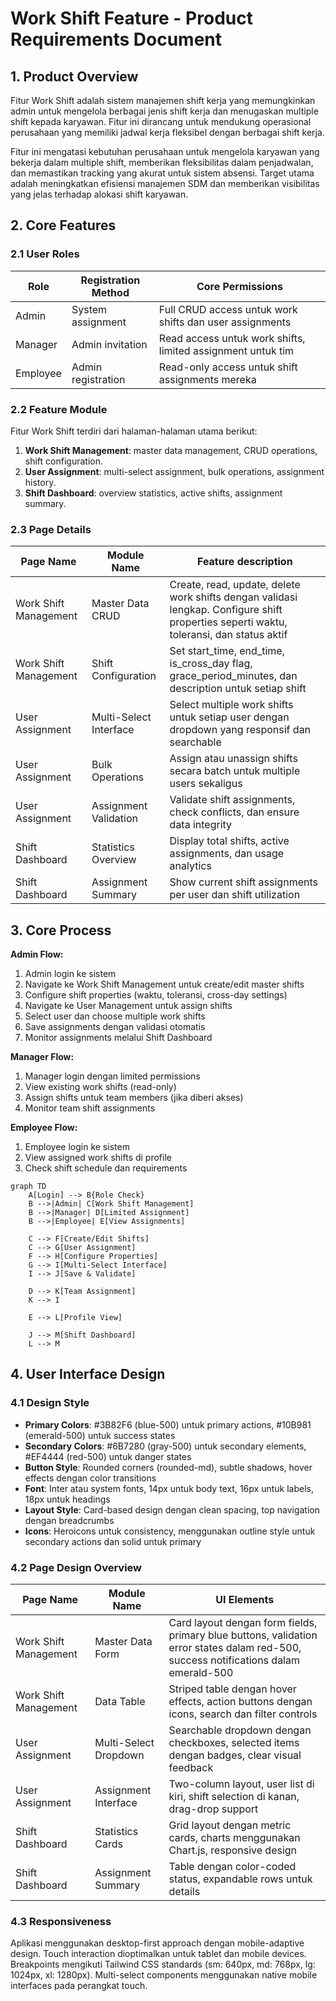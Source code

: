 # Work Shift Feature - Product Requirements Document

## 1. Product Overview

Fitur Work Shift adalah sistem manajemen shift kerja yang memungkinkan admin untuk mengelola berbagai jenis shift kerja dan menugaskan multiple shift kepada karyawan. Fitur ini dirancang untuk mendukung operasional perusahaan yang memiliki jadwal kerja fleksibel dengan berbagai shift kerja.

Fitur ini mengatasi kebutuhan perusahaan untuk mengelola karyawan yang bekerja dalam multiple shift, memberikan fleksibilitas dalam penjadwalan, dan memastikan tracking yang akurat untuk sistem absensi. Target utama adalah meningkatkan efisiensi manajemen SDM dan memberikan visibilitas yang jelas terhadap alokasi shift karyawan.

## 2. Core Features

### 2.1 User Roles

| Role | Registration Method | Core Permissions |
|------|---------------------|------------------|
| Admin | System assignment | Full CRUD access untuk work shifts dan user assignments |
| Manager | Admin invitation | Read access untuk work shifts, limited assignment untuk tim |
| Employee | Admin registration | Read-only access untuk shift assignments mereka |

### 2.2 Feature Module

Fitur Work Shift terdiri dari halaman-halaman utama berikut:
1. **Work Shift Management**: master data management, CRUD operations, shift configuration.
2. **User Assignment**: multi-select assignment, bulk operations, assignment history.
3. **Shift Dashboard**: overview statistics, active shifts, assignment summary.

### 2.3 Page Details

| Page Name | Module Name | Feature description |
|-----------|-------------|---------------------|
| Work Shift Management | Master Data CRUD | Create, read, update, delete work shifts dengan validasi lengkap. Configure shift properties seperti waktu, toleransi, dan status aktif |
| Work Shift Management | Shift Configuration | Set start_time, end_time, is_cross_day flag, grace_period_minutes, dan description untuk setiap shift |
| User Assignment | Multi-Select Interface | Select multiple work shifts untuk setiap user dengan dropdown yang responsif dan searchable |
| User Assignment | Bulk Operations | Assign atau unassign shifts secara batch untuk multiple users sekaligus |
| User Assignment | Assignment Validation | Validate shift assignments, check conflicts, dan ensure data integrity |
| Shift Dashboard | Statistics Overview | Display total shifts, active assignments, dan usage analytics |
| Shift Dashboard | Assignment Summary | Show current shift assignments per user dan shift utilization |

## 3. Core Process

**Admin Flow:**
1. Admin login ke sistem
2. Navigate ke Work Shift Management untuk create/edit master shifts
3. Configure shift properties (waktu, toleransi, cross-day settings)
4. Navigate ke User Management untuk assign shifts
5. Select user dan choose multiple work shifts
6. Save assignments dengan validasi otomatis
7. Monitor assignments melalui Shift Dashboard

**Manager Flow:**
1. Manager login dengan limited permissions
2. View existing work shifts (read-only)
3. Assign shifts untuk team members (jika diberi akses)
4. Monitor team shift assignments

**Employee Flow:**
1. Employee login ke sistem
2. View assigned work shifts di profile
3. Check shift schedule dan requirements

```mermaid
graph TD
    A[Login] --> B{Role Check}
    B -->|Admin| C[Work Shift Management]
    B -->|Manager| D[Limited Assignment]
    B -->|Employee| E[View Assignments]
    
    C --> F[Create/Edit Shifts]
    C --> G[User Assignment]
    F --> H[Configure Properties]
    G --> I[Multi-Select Interface]
    I --> J[Save & Validate]
    
    D --> K[Team Assignment]
    K --> I
    
    E --> L[Profile View]
    
    J --> M[Shift Dashboard]
    L --> M
```

## 4. User Interface Design

### 4.1 Design Style

- **Primary Colors**: #3B82F6 (blue-500) untuk primary actions, #10B981 (emerald-500) untuk success states
- **Secondary Colors**: #6B7280 (gray-500) untuk secondary elements, #EF4444 (red-500) untuk danger states
- **Button Style**: Rounded corners (rounded-md), subtle shadows, hover effects dengan color transitions
- **Font**: Inter atau system fonts, 14px untuk body text, 16px untuk labels, 18px untuk headings
- **Layout Style**: Card-based design dengan clean spacing, top navigation dengan breadcrumbs
- **Icons**: Heroicons untuk consistency, menggunakan outline style untuk secondary actions dan solid untuk primary

### 4.2 Page Design Overview

| Page Name | Module Name | UI Elements |
|-----------|-------------|-------------|
| Work Shift Management | Master Data Form | Card layout dengan form fields, primary blue buttons, validation error states dalam red-500, success notifications dalam emerald-500 |
| Work Shift Management | Data Table | Striped table dengan hover effects, action buttons dengan icons, search dan filter controls |
| User Assignment | Multi-Select Dropdown | Searchable dropdown dengan checkboxes, selected items dengan badges, clear visual feedback |
| User Assignment | Assignment Interface | Two-column layout, user list di kiri, shift selection di kanan, drag-drop support |
| Shift Dashboard | Statistics Cards | Grid layout dengan metric cards, charts menggunakan Chart.js, responsive design |
| Shift Dashboard | Assignment Summary | Table dengan color-coded status, expandable rows untuk details |

### 4.3 Responsiveness

Aplikasi menggunakan desktop-first approach dengan mobile-adaptive design. Touch interaction dioptimalkan untuk tablet dan mobile devices. Breakpoints mengikuti Tailwind CSS standards (sm: 640px, md: 768px, lg: 1024px, xl: 1280px). Multi-select components menggunakan native mobile interfaces pada perangkat touch.